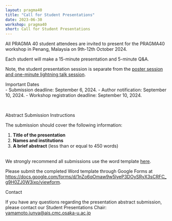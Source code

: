 ```yaml
---
layout: pragma40
title: "Call for Student Presentations"
date: 2023-06-30
workshop: pragma40
short: Call for Student Presentations
---
```


All PRAGMA 40 student attendees are invited to present for the PRAGMA40 workshop in Penang, Malaysia on 9th-12th October 2024.

Each student will make a 15-minute presentation and 5-minute Q&A.

Note, the student presentation session is separate from the <a href="/pragma40-posters/">poster session and
one-minute lightning talk session</a>.


<div class="border40">Important Dates</div>
- Submission deadline: September 6, 2024.
- Author notification: September 10, 2024.
- Workshop registration deadline: September 10, 2024.

&nbsp;

<div class="border40">Abstract Submission Instructions</div>

The submission should cover the following information:

1.	**Title of the presentation**
2.	**Names and institutions**
3.	**A brief abstract** (less than or equal to 450 words)

<br/>
We strongly recommend all submissions use the word template
<a href="/images/pragma40/PRAGMA40%20Student%20Presentation%20Abstract%20Template.docx">here</a>.<br>

Please submit the completed Word template through Google Forms at <a href="https://docs.google.com/forms/d/1nZo6qOmaw9w5lyeP3DOySRyX3sCRFC_g9H0ZJ0W3ixo/viewform">https://docs.google.com/forms/d/1nZo6qOmaw9w5lyeP3DOySRyX3sCRFC_g9H0ZJ0W3ixo/viewform</a>.

<div class="border40">Contact</div>

If you have any questions regarding the presentation abstract submission, please contact our Student Presentations Chair: <a href="mailto:yamamoto.junya@ais.cmc.osaka-u.ac.jp">yamamoto.junya@ais.cmc.osaka-u.ac.jp</a>
